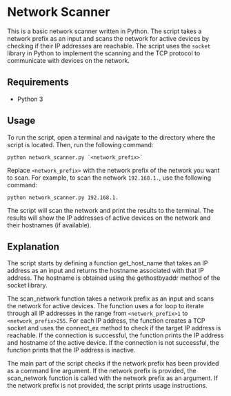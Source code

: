 # Network Scanner

This is a basic network scanner written in Python. The script takes a network prefix as an input and scans the network for active devices by checking if their IP addresses are reachable. The script uses the `socket` library in Python to implement the scanning and the TCP protocol to communicate with devices on the network. 

## Requirements
- Python 3

## Usage
To run the script, open a terminal and navigate to the directory where the script is located. Then, run the following command:

```
python network_scanner.py `<network_prefix>`
```

Replace `<network_prefix>` with the network prefix of the network you want to scan. For example, to scan the network `192.168.1.`, use the following command:

```
python network_scanner.py 192.168.1.
```

The script will scan the network and print the results to the terminal. The results will show the IP addresses of active devices on the network and their hostnames (if available).

## Explanation

The script starts by defining a function get_host_name that takes an IP address as an input and returns the hostname associated with that IP address. The hostname is obtained using the gethostbyaddr method of the socket library.

The scan_network function takes a network prefix as an input and scans the network for active devices. The function uses a for loop to iterate through all IP addresses in the range from `<network_prefix>1` to `<network_prefix>255`. For each IP address, the function creates a TCP socket and uses the connect_ex method to check if the target IP address is reachable. If the connection is successful, the function prints the IP address and hostname of the active device. If the connection is not successful, the function prints that the IP address is inactive.

The main part of the script checks if the network prefix has been provided as a command line argument. If the network prefix is provided, the scan_network function is called with the network prefix as an argument. If the network prefix is not provided, the script prints usage instructions.
